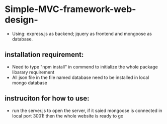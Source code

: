 # Simple-MVC-framework-web-design-
- Using: express.js as backend; jquery as frontend and mongoose as database. 


## installation requirement: 
- Need to type "npm install" in commend to initialize the whole package libarary requirement 
- All json file in the file named database need to be installed in local mongo database

## instruciton for how to use: 
- run the server.js to open the server, if it saied mongoose is connected in local port 3001! then the whole website is ready to go 
